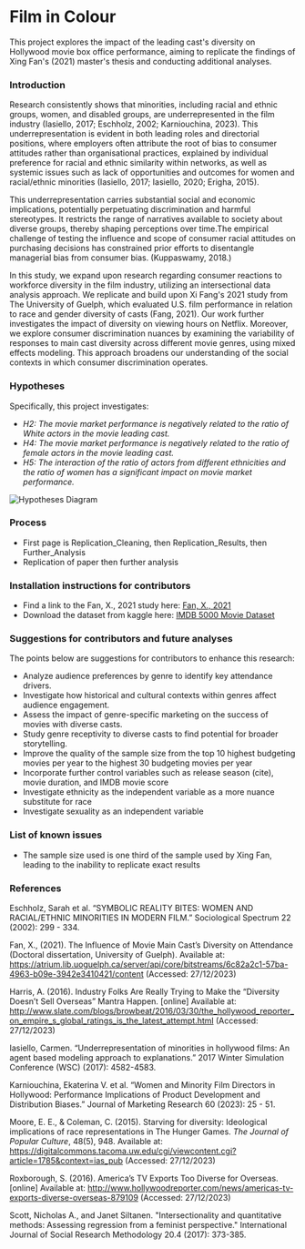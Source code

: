 # Film in Colour

This project explores the impact of the leading cast's diversity on Hollywood movie box office performance, aiming to replicate the findings of Xing Fan's (2021) master's thesis and conducting additional analyses.

### Introduction
Research consistently shows that minorities, including racial and ethnic groups, women, and disabled groups, are underrepresented in the film industry (Iasiello, 2017; Eschholz, 2002; Karniouchina, 2023). This underrepresentation is evident in both leading roles and directorial positions, where employers often attribute the root of bias to consumer attitudes rather than organisational practices, explained by individual preference for racial and ethnic similarity within networks, as well as systemic issues such as lack of opportunities and outcomes for women and racial/ethnic minorities (Iasiello, 2017; Iasiello, 2020; Erigha, 2015). 

This underrepresentation carries substantial social and economic implications, potentially perpetuating discrimination and harmful stereotypes. It restricts the range of narratives available to society about diverse groups, thereby shaping perceptions over time.The empirical challenge of testing the influence and scope of consumer racial attitudes on purchasing decisions has constrained prior efforts to disentangle managerial bias from consumer bias. (Kuppaswamy, 2018.)

In this study, we expand upon research regarding consumer reactions to workforce diversity in the film industry, utilizing an intersectional data analysis approach. We replicate and build upon Xi Fang's 2021 study from The University of Guelph, which evaluated U.S. film performance in relation to race and gender diversity of casts (Fang, 2021). Our work further investigates the impact of diversity on viewing hours on Netflix. Moreover, we explore consumer discrimination nuances by examining the variability of responses to main cast diversity across different movie genres, using mixed effects modeling. This approach broadens our understanding of the social contexts in which consumer discrimination operates.

### Hypotheses
Specifically, this project investigates:
- _H2: The movie market performance is negatively related to the ratio of White actors in the movie leading cast._
- _H4: The movie market performance is negatively related to the ratio of female actors in the movie leading cast._
- _H5: The interaction of the ratio of actors from different ethnicities and the ratio of women has a significant impact on movie market performance._

![Hypotheses Diagram](images/hypotheses_image.png)

### Process 
- First page is Replication_Cleaning, then Replication_Results, then Further_Analysis
- Replication of paper then further analysis


### Installation instructions for contributors

- Find a link to the Fan, X., 2021 study here: [Fan, X., 2021](https://atrium.lib.uoguelph.ca/server/api/core/bitstreams/6c82a2c1-57ba-4963-b09e-3942e3410421/content)
- Download the dataset from kaggle here: [IMDB 5000 Movie Dataset](https://www.kaggle.com/datasets/carolzhangdc/imdb-5000-movie-dataset)

### Suggestions for contributors and future analyses
The points below are suggestions for contributors to enhance this research:
- Analyze audience preferences by genre to identify key attendance drivers.
- Investigate how historical and cultural contexts within genres affect audience engagement.
- Assess the impact of genre-specific marketing on the success of movies with diverse casts.
- Study genre receptivity to diverse casts to find potential for broader storytelling.
- Improve the quality of the sample size from the top 10 highest budgeting movies per year to the highest 30 budgeting movies per year
- Incorporate further control variables such as release season (cite), movie duration, and IMDB movie score
- Investigate ethnicity as the independent variable as a more nuance substitute for race
- Investigate sexuality as an independent variable

### List of known issues
- The sample size used is one third of the sample used by Xing Fan, leading to the inability to replicate exact results

### References
Eschholz, Sarah et al. “SYMBOLIC REALITY BITES: WOMEN AND RACIAL/ETHNIC MINORITIES IN MODERN FILM.” Sociological Spectrum 22 (2002): 299 - 334.

Fan, X., (2021). The Influence of Movie Main Cast’s Diversity on Attendance (Doctoral dissertation, University of Guelph). Available at: https://atrium.lib.uoguelph.ca/server/api/core/bitstreams/6c82a2c1-57ba-4963-b09e-3942e3410421/content (Accessed: 27/12/2023)

Harris, A. (2016). Industry Folks Are Really Trying to Make the “Diversity Doesn’t Sell Overseas” Mantra Happen. [online] Available at: http://www.slate.com/blogs/browbeat/2016/03/30/the_hollywood_reporter_on_empire_s_global_ratings_is_the_latest_attempt.html (Accessed: 27/12/2023)

Iasiello, Carmen. “Underrepresentation of minorities in hollywood films: An agent based modeling approach to explanations.” 2017 Winter Simulation Conference (WSC) (2017): 4582-4583.

Karniouchina, Ekaterina V. et al. “Women and Minority Film Directors in Hollywood: Performance Implications of Product Development and Distribution Biases.” Journal of Marketing Research 60 (2023): 25 - 51.

Moore, E. E., & Coleman, C. (2015). Starving for diversity: Ideological implications of race representations in The Hunger Games. _The Journal of Popular Culture_, 48(5), 948. Available at: https://digitalcommons.tacoma.uw.edu/cgi/viewcontent.cgi?article=1785&context=ias_pub (Accessed: 27/12/2023)

Roxborough, S. (2016). America’s TV Exports Too Diverse for Overseas. [online] Available at: http://www.hollywoodreporter.com/news/americas-tv-exports-diverse-overseas-879109 (Accessed: 27/12/2023)

Scott, Nicholas A., and Janet Siltanen. "Intersectionality and quantitative methods: Assessing regression from a feminist perspective." International Journal of Social Research Methodology 20.4 (2017): 373-385.

